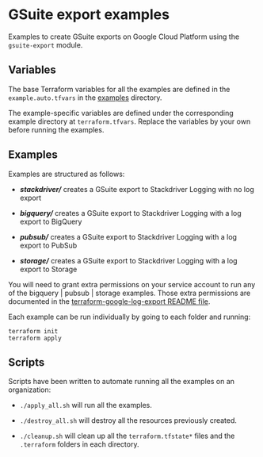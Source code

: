 GSuite export examples
======================

Examples to create GSuite exports on Google Cloud Platform using the `gsuite-export` module.

Variables
---------
The base Terraform variables for all the examples are defined in the `example.auto.tfvars` in the [examples](./examples)
directory.

The example-specific variables are defined under the corresponding example directory at `terraform.tfvars`.
Replace the variables by your own before running the examples.

Examples
--------
Examples are structured as follows:

* ***stackdriver/*** creates a GSuite export to Stackdriver Logging with no log export

* ***bigquery/*** creates a GSuite export to Stackdriver Logging with a log export to BigQuery

* ***pubsub/*** creates a GSuite export to Stackdriver Logging with a log export to PubSub

* ***storage/*** creates a GSuite export to Stackdriver Logging with a log export to Storage

You will need to grant extra permissions on your service account to run any of the bigquery | pubsub | storage examples.
Those extra permissions are documented in the [terraform-google-log-export README file](https://github.com/terraform-google-modules/terraform-google-log-export/tree/master/README.md).

Each example can be run individually by going to each folder and running:

```
terraform init
terraform apply
```

Scripts
-------

Scripts have been written to automate running all the examples on an organization:

* `./apply_all.sh` will run all the examples.

* `./destroy_all.sh` will destroy all the resources previously created.

* `./cleanup.sh` will clean up all the `terraform.tfstate*` files and the `.terraform` folders in each directory.
